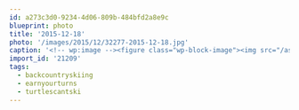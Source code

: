 ```yaml
---
id: a273c3d0-9234-4d06-809b-484bfd2a8e9c
blueprint: photo
title: '2015-12-18'
photo: '/images/2015/12/32277-2015-12-18.jpg'
caption: '<!-- wp:image --><figure class="wp-block-image"><img src="/assets/images/2015/12/32277-2015-12-18.jpg" /></figure><!-- /wp:image --><!-- wp:paragraph --><p>Dan says I looked like a Ninja Turtle #turtlescantski #earnyourturns #backcountryskiing</p><!-- /wp:paragraph -->'
import_id: '21209'
tags:
  - backcountryskiing
  - earnyourturns
  - turtlescantski
---
```

